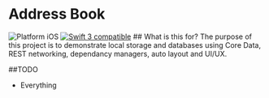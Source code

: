 # Address Book
<img src="https://img.shields.io/badge/platform-iOS-blue.svg?style=flat" alt="Platform iOS" />
<a href="https://developer.apple.com/swift"><img src="https://img.shields.io/badge/swift3-compatible-4BC51D.svg?style=flat" alt="Swift 3 compatible" /></a>
## What is this for?
The purpose of this project is to demonstrate local storage and databases using Core Data, REST networking, dependancy managers, auto layout and UI/UX.

##TODO
- Everything
